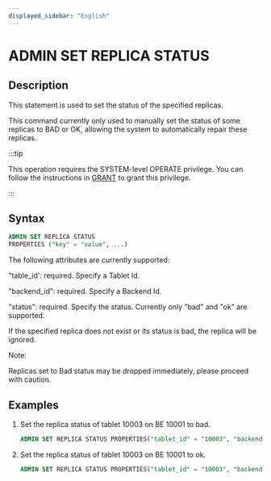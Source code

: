 ```yaml
---
displayed_sidebar: "English"
---
```


# ADMIN SET REPLICA STATUS

## Description

This statement is used to set the status of the specified replicas.

This command currently only used to manually set the status of some replicas to BAD or OK, allowing the system to automatically repair these replicas.

:::tip

This operation requires the SYSTEM-level OPERATE privilege. You can follow the instructions in [GRANT](../account-management/GRANT.md) to grant this privilege.

:::

## Syntax

```sql
ADMIN SET REPLICA STATUS
PROPERTIES ("key" = "value", ...)
```

The following attributes are currently supported:

"table_id': required. Specify a Tablet Id.

"backend_id": required. Specify a Backend Id.

"status": required. Specify the status. Currently only "bad" and "ok" are supported.

If the specified replica does not exist or its status is bad, the replica will be ignored.

Note:

Replicas set to Bad status may be dropped immediately, please proceed with caution.

## Examples

1. Set the replica status of tablet 10003 on BE 10001 to bad.

    ```sql
    ADMIN SET REPLICA STATUS PROPERTIES("tablet_id" = "10003", "backend_id" = "10001", "status" = "bad");
    ```

2. Set the replica status of tablet 10003 on BE 10001 to ok.

    ```sql
    ADMIN SET REPLICA STATUS PROPERTIES("tablet_id" = "10003", "backend_id" = "10001", "status" = "ok");
    ```
